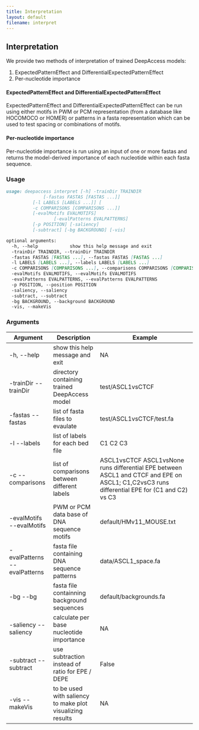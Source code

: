 ```yaml
---
title: Interpretation
layout: default
filename: interpret
---
```

## Interpretation
We provide two methods of interpretation of trained DeepAccess models: 
1. ExpectedPatternEffect and DifferentialExpectedPatternEffect
2. Per-nucleotide importance

#### ExpectedPatternEffect and DifferentialExpectedPatternEffect
ExpectedPatternEffect and DifferentialExpectedPatternEffect can be run using either motifs in PWM or PCM representation (from a database like HOCOMOCO or HOMER) or patterns in a fasta representation which can be used to test spacing or combinations of motifs.

#### Per-nucleotide importance 
Per-nucleotide importance is run using an input of one or more fastas and returns the model-derived importance of each nucleotide within each fasta sequence. 

### Usage
```markdown
usage: deepaccess interpret [-h] -trainDir TRAINDIR
       		  [-fastas FASTAS [FASTAS ...]]
		  [-l LABELS [LABELS ...]] [
		  -c COMPARISONS [COMPARISONS ...]]
		  [-evalMotifs EVALMOTIFS]
                  [-evalPatterns EVALPATTERNS]
		  [-p POSITION] [-saliency]
		  [-subtract] [-bg BACKGROUND] [-vis]

optional arguments:
  -h, --help            show this help message and exit
  -trainDir TRAINDIR, --trainDir TRAINDIR
  -fastas FASTAS [FASTAS ...], --fastas FASTAS [FASTAS ...]
  -l LABELS [LABELS ...], --labels LABELS [LABELS ...]
  -c COMPARISONS [COMPARISONS ...], --comparisons COMPARISONS [COMPARISONS ...]
  -evalMotifs EVALMOTIFS, --evalMotifs EVALMOTIFS
  -evalPatterns EVALPATTERNS, --evalPatterns EVALPATTERNS
  -p POSITION, --position POSITION
  -saliency, --saliency
  -subtract, --subtract
  -bg BACKGROUND, --background BACKGROUND
  -vis, --makeVis
```
### Arguments

| Argument   | Description | Example |
| ---------  | ----------- | -------- |
| -h, --help | show this help message and exit | NA |
| -trainDir --trainDir | directory containing trained DeepAccess model | test/ASCL1vsCTCF |
| -fastas --fastas | list of fasta files to evaulate | test/ASCL1vsCTCF/test.fa |
| -l --labels | list of labels for each bed file | C1 C2 C3 |
| -c --comparisons | list of comparisons between different labels | ASCL1vsCTCF ASCL1vsNone runs differential EPE between ASCL1 and CTCF and EPE on ASCL1; C1,C2vsC3 runs differential EPE for (C1 and C2) vs C3 |
| -evalMotifs --evalMotifs | PWM or PCM data base of DNA sequence motifs | default/HMv11_MOUSE.txt |
| -evalPatterns --evalPatterns | fasta file containing DNA sequence patterns | data/ASCL1_space.fa |
| -bg --bg | fasta file containning background sequences | default/backgrounds.fa |
| -saliency --saliency | calculate per base nucleotide importance | NA |
| -subtract --subtract | use subtraction instead of ratio for EPE / DEPE | False |
| -vis --makeVis | to be used with saliency to make plot visualizing results | NA |